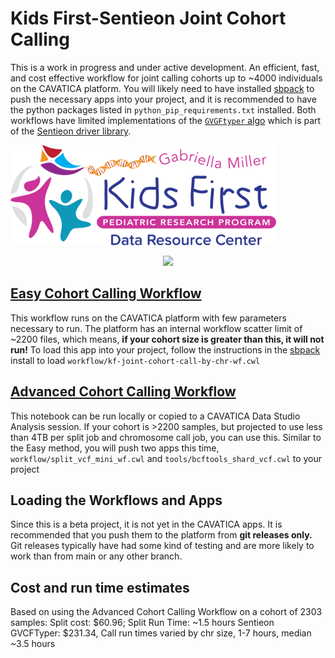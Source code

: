 # Kids First-Sentieon Joint Cohort Calling

This is a work in progress and under active development.
An efficient, fast, and cost effective workflow for joint calling cohorts up to ~4000 individuals on the CAVATICA platform.
You will likely need to have installed [sbpack](https://pypi.org/project/sbpack/) to push the necessary apps into your project, and it is recommended to have the python packages listed in `python_pip_requirements.txt` installed.
Both workflows have limited implementations of the [`GVGFtyper` algo](https://support.sentieon.com/manual/usages/general/#gvcftyper-algorithm) which is part of the [Sentieon driver library](https://support.sentieon.com/manual/usages/general/#driver-binary).

![data service logo](https://github.com/d3b-center/d3b-research-workflows/raw/master/doc/kfdrc-logo-sm.png)

<p align="center">
<a href="https://github.com/kids-first/Kids-First-Sentieon-Joint-Cohort-Genotyping-Workflow/blob/main/LICENSE"><img src="https://img.shields.io/github/license/kids-first/kf-template-repo.svg?style=for-the-badge"></a>
</p>

## [Easy Cohort Calling Workflow](docs/KF_COHORT_JG_SINGLE_WF.md)
This workflow runs on the CAVATICA platform with few parameters necessary to run.
The platform has an internal workflow scatter limit of ~2200 files, which means, **if your cohort size is greater than this, it will not run!**
To load this app into your project, follow the instructions in the [sbpack](https://pypi.org/project/sbpack/) install to load `workflow/kf-joint-cohort-call-by-chr-wf.cwl`

## [Advanced Cohort Calling Workflow](docs/KF_NOTEBOOK_JG_WORKFLOW.md)
This notebook can be run locally or copied to a CAVATICA Data Studio Analysis session.
If your cohort is >2200 samples, but projected to use less than 4TB per split job and chromosome call job, you can use this.
Similar to the Easy method, you will push two apps this time, `workflow/split_vcf_mini_wf.cwl` and `tools/bcftools_shard_vcf.cwl` to your project

## Loading the Workflows and Apps
Since this is a beta project, it is not yet in the CAVATICA apps.
It is recommended that you push them to the platform from **git releases only.**
Git releases typically have had some kind of testing and are more likely to work than from main or any other branch.

## Cost and run time estimates
Based on using the Advanced Cohort Calling Workflow on a cohort of 2303 samples:
Split cost: $60.96; Split Run Time: ~1.5 hours
Sentieon GVCFTyper: $231.34, Call run times varied by chr size, 1-7 hours, median ~3.5 hours